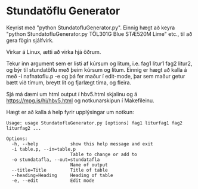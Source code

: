 Stundatöflu Generator
========
Keyrist með "python StundatofluGenerator.py".
Einnig hægt að keyra "python StundatofluGenerator.py TÖL301G Blue STÆ520M Lime" etc., til að gera fögin sjálfvirk. 

Virkar á Linux, ætti að virka hjá öðrum.

Tekur inn argument sem er listi af kúrsum og litum, i.e. fag1 litur1 fag2 litur2, og býr til stundatöflu með þeim kúrsum og litum. Einnig er hægt að kalla á með -i nafnatoflu.p -e
og þá fer maður í edit-mode, þar sem maður getur bætt við tímum, breytt lit og fjarlægt tíma, og fleira.

Sjá má dæmi um html output í hbv5.html skjalinu og á https://mpg.is/hi/hbv5.html og notkunarskipun í Makefileinu.

Hægt er að kalla á help fyrir upplýsingar um notkun:

    Usage: usage StundatofluGenerator.py [options] fag1 liturfag1 fag2 liturfag2 ...

    Options:
      -h, --help            show this help message and exit
      -i table.p, --in=table.p
                            Table to change or add to
      -o stundatafla, --out=stundatafla
                            Name of output
      --title=Title         Title of table
      --heading=Heading     Heading of table
      -e, --edit            Edit mode
